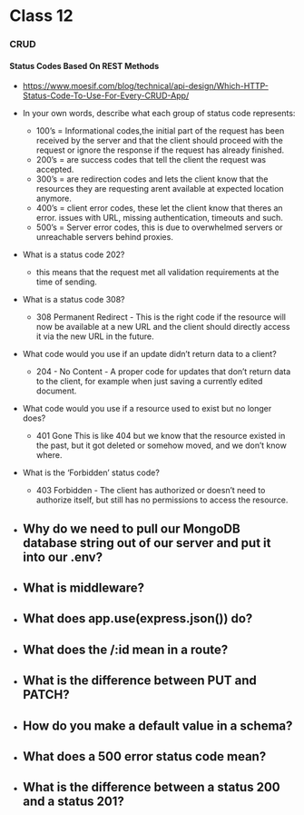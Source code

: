 # Class 12
### CRUD

#### Status Codes Based On REST Methods
- <https://www.moesif.com/blog/technical/api-design/Which-HTTP-Status-Code-To-Use-For-Every-CRUD-App/>
- In your own words, describe what each group of status code represents:

    - 100’s = Informational codes,the initial part of the request has been received by the server and that the client should proceed with the request or ignore the response if the request has already finished. 
    - 200’s = are success codes that tell the client the request was accepted.
    - 300’s = are redirection codes and lets the client know that the resources they are requesting arent available at expected location anymore.
    - 400’s = client error codes, these let the client know that theres an error. issues with URL, missing authentication, timeouts and such.
    - 500’s = Server error codes, this is due to overwhelmed servers or unreachable servers behind proxies. 
- What is a status code 202?
  - this means that the request met all validation requirements at the time of sending.
- What is a status code 308?
  - 308 Permanent Redirect - This is the right code if the resource will now be available at a new URL and the client should directly access it via the new URL in the future.
- What code would you use if an update didn’t return data to a client?
  - 204 - No Content - A proper code for updates that don’t return data to the client, for example when just saving a currently edited document.
- What code would you use if a resource used to exist but no longer does?
  - 401 Gone This is like 404 but we know that the resource existed in the past, but it got deleted or somehow moved, and we don’t know where.
- What is the ‘Forbidden’ status code?
  - 403 Forbidden - The client has authorized or doesn’t need to authorize itself, but still has no permissions to access the resource.





- Why do we need to pull our MongoDB database string out of our server and put it into our .env?
  - 
- What is middleware?
  - 
- What does app.use(express.json()) do?
  - 
- What does the /:id mean in a route?
  - 
- What is the difference between PUT and PATCH?
  - 
- How do you make a default value in a schema?
  - 
- What does a 500 error status code mean?
  - 
- What is the difference between a status 200 and a status 201?
  - 
